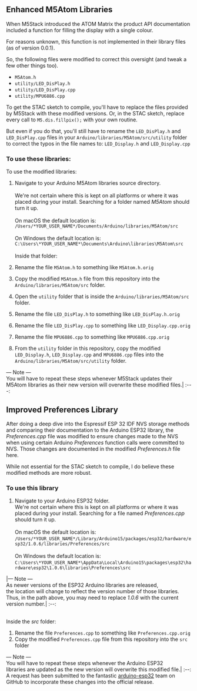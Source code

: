 ## Enhanced M5Atom Libraries
When M5Stack introduced the ATOM Matrix the product API documentation included a function for filling the display with a single colour.

For reasons unknown, this function is not implemented in their library files (as of version 0.0.1).

So, the following files were modified to correct this oversight (and tweak a few other things too).

* `M5Atom.h`
* `utility/LED_DisPlay.h`
* `utility/LED_DisPlay.cpp`
* `utility/MPU6886.cpp`

To get the STAC sketch to compile, you'll have to replace the files provided by M5Stack with these modified versions. Or, in the STAC sketch, replace every call to `M5.dis.fillpix();` with your own routine.

But even if you do that, you'll still have to rename the `LED_DisPlay.h` and `LED_DisPlay.cpp` files in your `Arduino/libraries/M5Atom/src/utility` folder to correct the typos in the file names to: `LED_Display.h` and `LED_Display.cpp`

### To use these libraries:
To use the modified libraries:

1. Navigate to your Arduino M5Atom libraries source directory.<br><br>
We're not certain where this is kept on all platforms or where it was placed during your install. Searching for a folder named *M5Atom* should turn it up.<br><br>On macOS the default location is:<br>
`/Users/*YOUR_USER_NAME*/Documents/Arduino/libraries/M5Atom/src`<br><br>On Windows the default location is:<br>
`C:\Users\*YOUR_USER_NAME*\Documents\Arduino\libraries\M5Atom\src`<br><br>Inside that folder:

1. Rename the file `M5Atom.h` to something like `M5Atom.h.orig`
1. Copy the modified `M5Atom.h` file from this repository into the `Arduino/libraries/M5Atom/src` folder.
1. Open the `utility` folder that is inside the `Arduino/libraries/M5Atom/src` folder.
1. Rename the file `LED_DisPlay.h` to something like `LED_DisPlay.h.orig`
1. Rename the file `LED_DisPlay.cpp` to something like `LED_Display.cpp.orig`
1. Rename the file `MPU6886.cpp` to something like `MPU6886.cpp.orig`
1. From the `utility` folder in this repository, copy the modified `LED_Display.h`, `LED_Display.cpp` and `MPU6886.cpp` files into the `Arduino/libraries/M5Atom/src/utility` folder.

&mdash; Note &mdash;<br>You will have to repeat these steps whenever M5Stack updates their <br>M5Atom libraries as their new version will overwrite these modified files.|
:---:
<br>

## Improved Preferences Library
After doing a deep dive into the Espressif ESP 32 IDF NVS storage methods and comparing their documentation to the Arduino ESP32 library, the *Preferences.cpp* file was modified to ensure changes made to the NVS when using certain Arduino *Preferences* function calls were committed to NVS. Those changes are documented in the modified *Preferences.h* file here.

While not essential for the STAC sketch to compile, I do believe these modified methods are more robust.

### To use this library
1. Navigate to your Arduino ESP32 folder.<br>
We're not certain where this is kept on all platforms or where it was placed during your install. Searching for a file named *Preferences.cpp* should turn it up.<br><br>On macOS the default location is:<br>
`/Users/*YOUR_USER_NAME*/Library/Arduino15/packages/esp32/hardware/esp32/1.0.6/libraries/Preferences/src`<br><br>On Windows the default location is:<br>
`C:\Users\*YOUR_USER_NAME*\AppData\Local\Arduino15\packages\esp32\hardware\esp32\1.0.6\libraries\Preferences\src`<br>

|&mdash; Note &mdash;<br>As newer versions of the ESP32 Arduino libraries are released,<br>the location will change to reflect the version number of those libraries.<br>Thus, in the path above, you may need to replace *1.0.6* with the current version number.|
:--:  
<br>

Inside the *src* folder:

1. Rename the file `Preferences.cpp` to something like `Preferences.cpp.orig`
1. Copy the modified `Preferences.cpp` file from this repository into the `src` folder

&mdash; Note &mdash;<br>You will have to repeat these steps whenever the Arduino ESP32 <br>libraries are updated as the new version will overwrite this modified file.|
:--:
<br>
A request has been submitted to the fantastic [arduino-esp32](https://github.com/espressif/arduino-esp32) team on GitHub to incorporate these changes into the official release.

